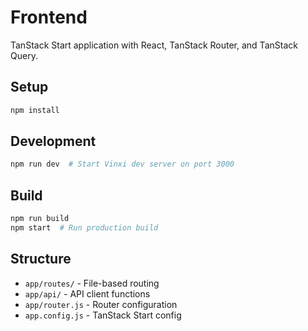 # Frontend

TanStack Start application with React, TanStack Router, and TanStack Query.

## Setup

```bash
npm install
```

## Development

```bash
npm run dev  # Start Vinxi dev server on port 3000
```

## Build

```bash
npm run build
npm start  # Run production build
```

## Structure

- `app/routes/` - File-based routing
- `app/api/` - API client functions
- `app/router.js` - Router configuration
- `app.config.js` - TanStack Start config
